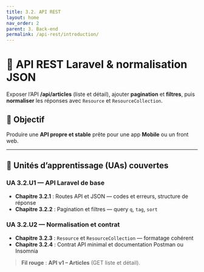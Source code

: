 ```yaml
---
title: 3.2. API REST
layout: home
nav_order: 2
parent: 3. Back-end
permalink: /api-rest/introduction/
---
```


# 🔌 API REST Laravel & normalisation JSON

Exposer l’API **/api/articles** (liste et détail), ajouter **pagination** et **filtres**, puis **normaliser** les réponses avec `Resource` et `ResourceCollection`.

## 🎯 Objectif
Produire une **API propre et stable** prête pour une app **Mobile** ou un front web.

---

## 📘 Unités d’apprentissage (UAs) couvertes

### UA 3.2.U1 — API Laravel de base
- **Chapitre 3.2.1** : Routes API et JSON — codes et erreurs, structure de réponse  
- **Chapitre 3.2.2** : Pagination et filtres — query `q`, `tag`, `sort`

### UA 3.2.U2 — Normalisation et contrat
- **Chapitre 3.2.3** : `Resource` et `ResourceCollection` — formatage cohérent  
- **Chapitre 3.2.4** : Contrat API minimal et documentation Postman ou Insomnia

> **Fil rouge** : **API v1 – Articles** (GET liste et détail).
